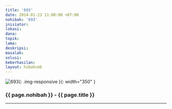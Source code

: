 ```yaml
---
title: '693'
date: 2014-01-23 11:08:00 +07:00
nohibah: '693'
inisiator:
lokasi:
dana:
topik:
lama:
deskripsi:
masalah:
solusi:
keberhasilan:
layout: hibahcmb
---
```


![693](/static/img/hibahcmb/693.png){: .img-responsive }{: width="350" }

### {{ page.nohibah }} - {{ page.title }}

---
